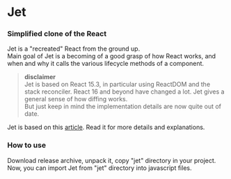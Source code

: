 # Jet

### Simplified clone of the React    

Jet is a "recreated" React from the ground up.    
Main goal of Jet is a becoming of a good grasp of how React works, and when and why it calls the various lifecycle methods of a component.

> **disclaimer**  
> Jet is based on React 15.3, in particular using ReactDOM and the stack reconciler. React 16 and beyond have changed a lot. Jet gives a general sense of how diffing works.  
> But just keep in mind the implementation details are now quite out of date.     

Jet is based on this [article](https://mattgreer.dev/articles/react-internals-part-one-basic-rendering/). Read it for more details and explanations.  

### How to use  

Download release archive, unpack it, copy "jet" directory in your project.  
Now, you can import Jet from "jet" directory into javascript files.  

